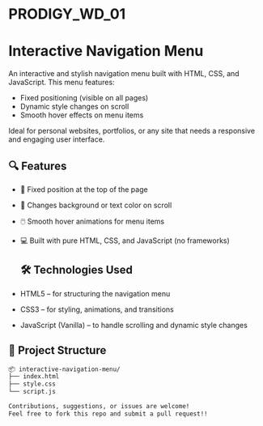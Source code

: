 # PRODIGY_WD_01
# Interactive Navigation Menu

An interactive and stylish navigation menu built with HTML, CSS, and JavaScript. This menu features:

- Fixed positioning (visible on all pages)
- Dynamic style changes on scroll
- Smooth hover effects on menu items

Ideal for personal websites, portfolios, or any site that needs a responsive and engaging user interface.



## 🔍 Features

- 📌 Fixed position at the top of the page
- 🎨 Changes background or text color on scroll
- 🖱️ Smooth hover animations for menu items
- 💻 Built with pure HTML, CSS, and JavaScript (no frameworks)

  ## 🛠️ Technologies Used
  
- HTML5 – for structuring the navigation menu
- CSS3 – for styling, animations, and transitions
- JavaScript (Vanilla) – to handle scrolling and dynamic style changes




## 📁 Project Structure

```bash
📦 interactive-navigation-menu/
├── index.html
├── style.css
└── script.js

Contributions, suggestions, or issues are welcome!
Feel free to fork this repo and submit a pull request!!
